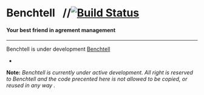 # Benchtell &nbsp; //[![Build Status](https://benchtell.com/app.svg?branch=master)](https://benchtell.com/app)

#### Your best friend in agrement management

---

Benchtell is under development [Benchtell](http://benchtell.com)

-
**Note:** *Benchtell is currently under active development. All right is reserved to Benchtell and the code precented here is not allowed to be copied, or reused in any way .*
